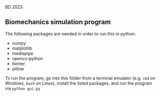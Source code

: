 BD 2023

## Biomechanics simulation program

The following packages are needed in order to run this in python:
- numpy
- matplotlib
- mediapipe
- opencv-python
- tkinter
- pillow

To run the program, go into this folder from a terminal emulator (e.g. `cmd` on Windows, `bash` on Linux), install the listed packages, and run the program via `python gui.py`